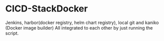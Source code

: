 # CICD-StackDocker
Jenkins, harbor(docker registry, helm chart registry), local git and kaniko (Docker image builder) All integrated to each other by just running the script.
